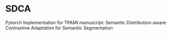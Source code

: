 # SDCA
Pytorch Implementation for TPAMI manuscript: Semantic Distribution-aware Contrastive Adaptation for Semantic Segmentation
